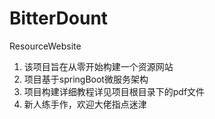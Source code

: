 # BitterDount
ResourceWebsite
1. 该项目旨在从零开始构建一个资源网站
2. 项目基于springBoot微服务架构
3. 项目构建详细教程详见项目根目录下的pdf文件
4. 新人练手作，欢迎大佬指点迷津